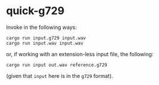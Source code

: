 # quick-g729

Invoke in the following ways:

```
cargo run input.g729 input.wav
cargo run input.wav input.wav
```

or, if working with an extension-less input file, the following:

```
cargo run input out.wav reference.g729
```

(given that `input` here is in the `g729` format).
